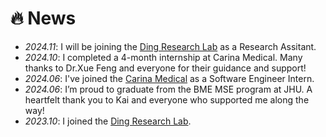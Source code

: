# 🔥 News
- *2024.11*: I will be joining the [Ding Research Lab](https://dinglab.jh.edu/) as a Research Assitant.
- *2024.10*: I completed a 4-month internship at Carina Medical. Many thanks to Dr.Xue Feng and everyone for their guidance and support!
- *2024.06*: I've joined the [Carina Medical](https://www.carinaai.com/) as a Software Engineer Intern.
- *2024.06*: I’m proud to graduate from the BME MSE program at JHU. A heartfelt thank you to Kai and everyone who supported me along the way!
- *2023.10*: I joined the [Ding Research Lab](https://dinglab.jh.edu/).
